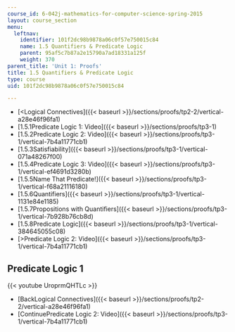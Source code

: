 ```yaml
---
course_id: 6-042j-mathematics-for-computer-science-spring-2015
layout: course_section
menu:
  leftnav:
    identifier: 101f2dc98b9878a06c0f57e750015c84
    name: 1.5 Quantifiers & Predicate Logic
    parent: 95af5c7b87a2e15790a7ad18331a125f
    weight: 370
parent_title: 'Unit 1: Proofs'
title: 1.5 Quantifiers & Predicate Logic
type: course
uid: 101f2dc98b9878a06c0f57e750015c84

---
```


*   [<Logical Connectives]({{< baseurl >}}/sections/proofs/tp2-2/vertical-a28e46f96fa1)
*   [1.5.1Predicate Logic 1: Video]({{< baseurl >}}/sections/proofs/tp3-1)
*   [1.5.2Predicate Logic 2: Video]({{< baseurl >}}/sections/proofs/tp3-1/vertical-7b4a11771cb1)
*   [1.5.3Satisfiability]({{< baseurl >}}/sections/proofs/tp3-1/vertical-071a48267f00)
*   [1.5.4Predicate Logic 3: Video]({{< baseurl >}}/sections/proofs/tp3-1/vertical-ef4691d3280b)
*   [1.5.5Name That Predicate!]({{< baseurl >}}/sections/proofs/tp3-1/vertical-f68a21116180)
*   [1.5.6Quantifiers]({{< baseurl >}}/sections/proofs/tp3-1/vertical-1131e84e1185)
*   [1.5.7Propositions with Quantifiers]({{< baseurl >}}/sections/proofs/tp3-1/vertical-7b928b76cb8d)
*   [1.5.8Predicate Logic]({{< baseurl >}}/sections/proofs/tp3-1/vertical-384645055c08)
*   [\>Predicate Logic 2: Video]({{< baseurl >}}/sections/proofs/tp3-1/vertical-7b4a11771cb1)

Predicate Logic 1
-----------------

{{< youtube UroprmQHTLc >}}

*   [BackLogical Connectives]({{< baseurl >}}/sections/proofs/tp2-2/vertical-a28e46f96fa1)
*   [ContinuePredicate Logic 2: Video]({{< baseurl >}}/sections/proofs/tp3-1/vertical-7b4a11771cb1)